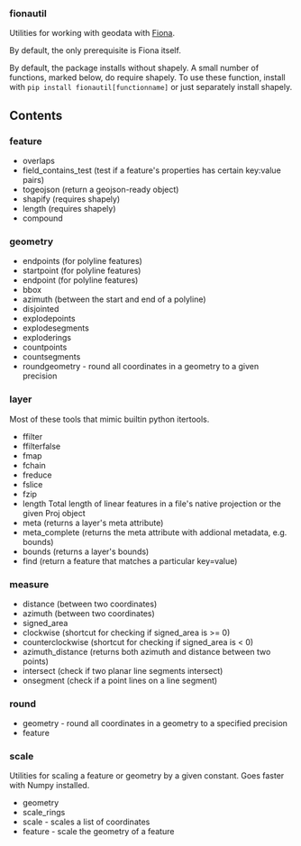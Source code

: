 ### fionautil

Utilities for working with geodata with [Fiona](https://pypi.python.org/pypi/Fiona/1.5.0).

By default, the only prerequisite is Fiona itself.

By default, the package installs without shapely. A small number of functions, marked below, do require shapely. To use these function, install with `pip install fionautil[functionname]` or just separately install shapely.

## Contents

### feature

  * overlaps
  * field_contains_test (test if a feature's properties has certain key:value pairs)
  * togeojson (return a geojson-ready object)
  * shapify (requires shapely)
  * length (requires shapely)
  * compound

### geometry

  * endpoints (for polyline features)
  * startpoint (for polyline features)
  * endpoint (for polyline features)
  * bbox
  * azimuth (between the start and end of a polyline)
  * disjointed
  * explodepoints
  * explodesegments
  * exploderings
  * countpoints
  * countsegments
  * roundgeometry - round all coordinates in a geometry to a given precision

### layer

Most of these tools that mimic builtin python itertools.

  * ffilter
  * ffilterfalse
  * fmap
  * fchain
  * freduce
  * fslice
  * fzip
  * length Total length of linear features in a file's native projection or the given Proj object
  * meta (returns a layer's meta attribute)
  * meta_complete (returns the meta attribute with addional metadata, e.g. bounds)
  * bounds (returns a layer's bounds)
  * find (return a feature that matches a particular key=value)

### measure

  * distance (between two coordinates)
  * azimuth (between two coordinates)
  * signed_area
  * clockwise (shortcut for checking if signed_area is >= 0)
  * counterclockwise (shortcut for checking if signed_area is < 0)
  * azimuth_distance (returns both azimuth and distance between two points)
  * intersect (check if two planar line segments intersect)
  * onsegment (check if a point lines on a line segment)

### round
  * geometry - round all coordinates in a geometry to a specified precision
  * feature

### scale
  Utilities for scaling a feature or geometry by a given constant. Goes faster with Numpy installed.
  * geometry
  * scale_rings
  * scale - scales a list of coordinates
  * feature - scale the geometry of a feature
